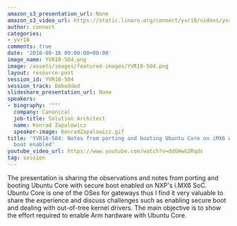 ```yaml
---
amazon_s3_presentation_url: None
amazon_s3_video_url: https://static.linaro.org/connect/yvr18/videos/yvr18-504.mp4
author: connect
categories:
- yvr18
comments: true
date: '2018-09-16 09:00:00+00:00'
image_name: YVR18-504.png
image: /assets/images/featured-images/YVR18-504.png
layout: resource-post
session_id: YVR18-504
session_track: Embedded
slideshare_presentation_url: None
speakers:
- biography: '""'
  company: Canonical
  job-title: Solution Architect
  name: Konrad Zapalowicz
  speaker-image: KonradZapalowicz.gif
title: 'YVR18-504: Notes from porting and booting Ubuntu Core on iMX6 with secure
  boot enabled'
youtube_video_url: https://www.youtube.com/watch?v=ddGHwG2Rqds
tag: session
---
```


The presentation is sharing the observations and notes from porting and booting Ubuntu Core with secure boot enabled on NXP's i.MX6 SoC. Ubuntu Core is one of the OSes for gateways thus I find it very valuable to share the experience and discuss challenges such as enabling secure boot and dealing with out-of-tree kernel drivers. The main objective is to show the effort required to enable Arm hardware with Ubuntu Core.
